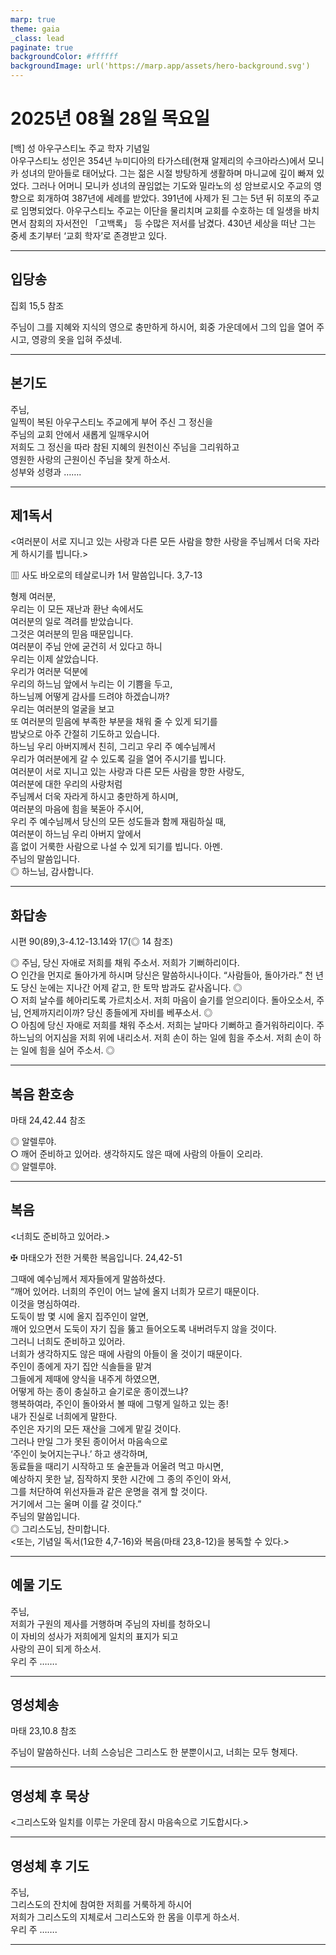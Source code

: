 ```yaml
---
marp: true
theme: gaia
_class: lead
paginate: true
backgroundColor: #ffffff
backgroundImage: url('https://marp.app/assets/hero-background.svg')
---
```


# 2025년 08월 28일 목요일

[백] 성 아우구스티노 주교 학자 기념일  
아우구스티노 성인은 354년 누미디아의 타가스테(현재 알제리의 수크아라스)에서 모니카 성녀의 맏아들로 태어났다. 그는 젊은 시절 방탕하게 생활하며 마니교에 깊이 빠져 있었다. 그러나 어머니 모니카 성녀의 끊임없는 기도와 밀라노의 성 암브로시오 주교의 영향으로 회개하여 387년에 세례를 받았다. 391년에 사제가 된 그는 5년 뒤 히포의 주교로 임명되었다. 아우구스티노 주교는 이단을 물리치며 교회를 수호하는 데 일생을 바치면서 참회의 자서전인 「고백록」 등 수많은 저서를 남겼다. 430년 세상을 떠난 그는 중세 초기부터 ‘교회 학자’로 존경받고 있다.




---

## 입당송

집회 15,5 참조

주님이 그를 지혜와 지식의 영으로 충만하게 하시어, 회중 가운데에서 그의 입을 열어 주시고, 영광의 옷을 입혀 주셨네.  
  


---

## 본기도

주님,  
일찍이 복된 아우구스티노 주교에게 부어 주신 그 정신을  
주님의 교회 안에서 새롭게 일깨우시어  
저희도 그 정신을 따라 참된 지혜의 원천이신 주님을 그리워하고  
영원한 사랑의 근원이신 주님을 찾게 하소서.  
성부와 성령과 …….  
  


---

## 제1독서

<여러분이 서로 지니고 있는 사랑과 다른 모든 사람을 향한 사랑을 주님께서 더욱 자라게 하시기를 빕니다.>

▥ 사도 바오로의 테살로니카 1서 말씀입니다. 3,7-13

형제 여러분,  
우리는 이 모든 재난과 환난 속에서도  
여러분의 일로 격려를 받았습니다.  
그것은 여러분의 믿음 때문입니다.  
여러분이 주님 안에 굳건히 서 있다고 하니  
우리는 이제 살았습니다.  
우리가 여러분 덕분에  
우리의 하느님 앞에서 누리는 이 기쁨을 두고,  
하느님께 어떻게 감사를 드려야 하겠습니까?  
우리는 여러분의 얼굴을 보고  
또 여러분의 믿음에 부족한 부분을 채워 줄 수 있게 되기를  
밤낮으로 아주 간절히 기도하고 있습니다.  
하느님 우리 아버지께서 친히, 그리고 우리 주 예수님께서  
우리가 여러분에게 갈 수 있도록 길을 열어 주시기를 빕니다.  
여러분이 서로 지니고 있는 사랑과 다른 모든 사람을 향한 사랑도,  
여러분에 대한 우리의 사랑처럼  
주님께서 더욱 자라게 하시고 충만하게 하시며,  
여러분의 마음에 힘을 북돋아 주시어,  
우리 주 예수님께서 당신의 모든 성도들과 함께 재림하실 때,  
여러분이 하느님 우리 아버지 앞에서  
흠 없이 거룩한 사람으로 나설 수 있게 되기를 빕니다. 아멘.  
주님의 말씀입니다.  
◎ 하느님, 감사합니다.  
  


---

## 화답송

시편 90(89),3-4.12-13.14와 17(◎ 14 참조)

◎ 주님, 당신 자애로 저희를 채워 주소서. 저희가 기뻐하리이다.  
○ 인간을 먼지로 돌아가게 하시며 당신은 말씀하시나이다. “사람들아, 돌아가라.” 천 년도 당신 눈에는 지나간 어제 같고, 한 토막 밤과도 같사옵니다. ◎  
○ 저희 날수를 헤아리도록 가르치소서. 저희 마음이 슬기를 얻으리이다. 돌아오소서, 주님, 언제까지리이까? 당신 종들에게 자비를 베푸소서. ◎  
○ 아침에 당신 자애로 저희를 채워 주소서. 저희는 날마다 기뻐하고 즐거워하리이다. 주 하느님의 어지심을 저희 위에 내리소서. 저희 손이 하는 일에 힘을 주소서. 저희 손이 하는 일에 힘을 실어 주소서. ◎  
  


---

## 복음 환호송

마태 24,42.44 참조

◎ 알렐루야.  
○ 깨어 준비하고 있어라. 생각하지도 않은 때에 사람의 아들이 오리라.  
◎ 알렐루야.  
  


---

## 복음

<너희도 준비하고 있어라.>

✠ 마태오가 전한 거룩한 복음입니다. 24,42-51

그때에 예수님께서 제자들에게 말씀하셨다.  
“깨어 있어라. 너희의 주인이 어느 날에 올지 너희가 모르기 때문이다.  
이것을 명심하여라.  
도둑이 밤 몇 시에 올지 집주인이 알면,  
깨어 있으면서 도둑이 자기 집을 뚫고 들어오도록 내버려두지 않을 것이다.  
그러니 너희도 준비하고 있어라.  
너희가 생각하지도 않은 때에 사람의 아들이 올 것이기 때문이다.  
주인이 종에게 자기 집안 식솔들을 맡겨  
그들에게 제때에 양식을 내주게 하였으면,  
어떻게 하는 종이 충실하고 슬기로운 종이겠느냐?  
행복하여라, 주인이 돌아와서 볼 때에 그렇게 일하고 있는 종!  
내가 진실로 너희에게 말한다.  
주인은 자기의 모든 재산을 그에게 맡길 것이다.  
그러나 만일 그가 못된 종이어서 마음속으로  
‘주인이 늦어지는구나.’ 하고 생각하며,  
동료들을 때리기 시작하고 또 술꾼들과 어울려 먹고 마시면,  
예상하지 못한 날, 짐작하지 못한 시간에 그 종의 주인이 와서,  
그를 처단하여 위선자들과 같은 운명을 겪게 할 것이다.  
거기에서 그는 울며 이를 갈 것이다.”  
주님의 말씀입니다.  
◎ 그리스도님, 찬미합니다.  
<또는, 기념일 독서(1요한 4,7-16)와 복음(마태 23,8-12)을 봉독할 수 있다.>  
  


---

## 예물 기도

주님,  
저희가 구원의 제사를 거행하며 주님의 자비를 청하오니  
이 자비의 성사가 저희에게 일치의 표지가 되고  
사랑의 끈이 되게 하소서.  
우리 주 …….  
  


---

## 영성체송

마태 23,10.8 참조

주님이 말씀하신다. 너희 스승님은 그리스도 한 분뿐이시고, 너희는 모두 형제다.  
  


---

## 영성체 후 묵상

<그리스도와 일치를 이루는 가운데 잠시 마음속으로 기도합시다.>  


---

## 영성체 후 기도

주님,  
그리스도의 잔치에 참여한 저희를 거룩하게 하시어  
저희가 그리스도의 지체로서 그리스도와 한 몸을 이루게 하소서.  
우리 주 …….  
  


---